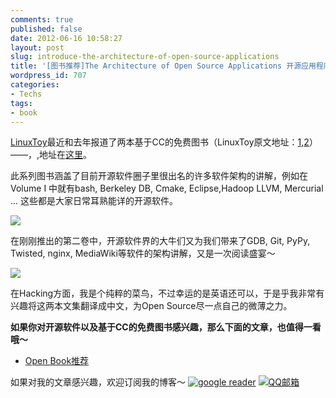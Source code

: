 ```yaml
---
comments: true
published: false
date: 2012-06-16 10:58:27
layout: post
slug: introduce-the-architecture-of-open-source-applications
title: '[图书推荐]The Architecture of Open Source Applications 开源应用程序架构'
wordpress_id: 707
categories:
- Techs
tags:
- book
---
```


[LinuxToy](http://linuxtoy.org/)最近和去年报道了两本基于CC的免费图书（LinuxToy原文地址：[1](http://linuxtoy.org/archives/the-architecture-of-open-source-applications.html),[2](http://linuxtoy.org/archives/the-architecture-of-open-source-applications-volumn-2.html)）——<The Architecture of Open Source Applications>，<The Architecture of Open Source Applications Volume II>,地址在[这里](http://www.aosabook.org/en/index.html)。

此系列图书涵盖了目前开源软件圈子里很出名的许多软件架构的讲解，例如在Volume I 中就有bash, Berkeley DB, Cmake, Eclipse,Hadoop LLVM, Mercurial ... 这些都是大家日常耳熟能详的开源软件。

[![](http://liuyix.com/wordpress/wp-content/uploads/2012/06/v1.jpg)](http://liuyix.com/wordpress/wp-content/uploads/2012/06/v1.jpg)

在刚刚推出的第二卷中，开源软件界的大牛们又为我们带来了GDB, Git, PyPy, Twisted, nginx, MediaWiki等软件的架构讲解，又是一次阅读盛宴～
<!-- more -->
[![](http://liuyix.com/wordpress/wp-content/uploads/2012/06/v2.jpg)](http://liuyix.com/wordpress/wp-content/uploads/2012/06/v2.jpg)

在Hacking方面，我是个纯粹的菜鸟，不过幸运的是英语还可以，于是乎我非常有兴趣将这两本文集翻译成中文，为Open Source尽一点自己的微薄之力。

**如果你对开源软件以及基于CC的免费图书感兴趣，那么下面的文章，也值得一看哦～**



	
  * [Open Book推荐](http://liuyix.com/open-book-recommandation)



如果对我的文章感兴趣，欢迎订阅我的博客～
[![google reader](http://img.feedsky.com/images/icon_subshot01_google.gif)](http://fusion.google.com/add?feedurl=http://feed.feedsky.com/liuyix)
[![QQ邮箱](http://img.feedsky.com/images/icon_subshot01_qq.gif)](http://mail.qq.com/cgi-bin/feed?u=http://feed.feedsky.com/liuyix)
